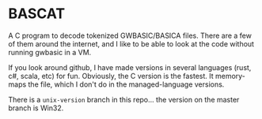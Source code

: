 # BASCAT

A C program to decode tokenized GWBASIC/BASICA files.  There are a few of them
around the internet, and I like to be able to look at the code without running
gwbasic in a VM.

If you look around github, I have made versions in several languages (rust, c#, scala, etc)
for fun.  Obviously, the C version is the fastest.  It memory-maps the file, which
I don't do in the managed-language versions.

There is a `unix-version` branch in this repo... the version on the master branch
is Win32.






